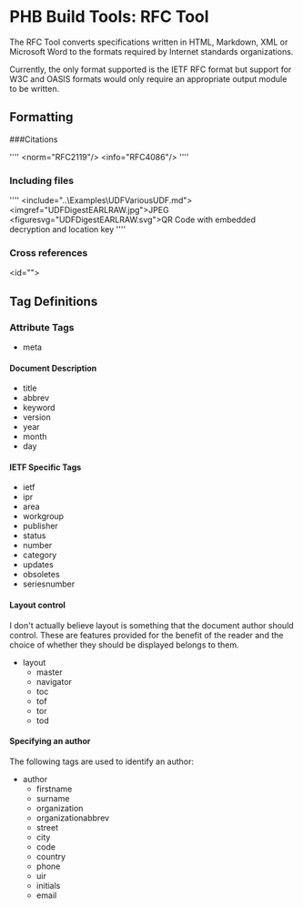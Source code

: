 ﻿# PHB Build Tools: RFC Tool

The RFC Tool converts specifications written in HTML, Markdown, XML or
Microsoft Word to the formats required by Internet standards organizations.

Currently, the only format supported is the IETF RFC format but support
for W3C and OASIS formats would only require an appropriate output
module to be written.



## Formatting

###Citations

''''
<norm="RFC2119"/>
<info="RFC4086"/>
''''

### Including files

''''
<include="..\Examples\UDFVariousUDF.md">
<imgref="UDFDigestEARLRAW.jpg">JPEG
<figuresvg="UDFDigestEARLRAW.svg">QR Code with embedded decryption and location key
''''


### Cross references

<id="">




## Tag Definitions





### Attribute Tags

* meta

#### Document Description

* title
* abbrev
* keyword
* version
* year
* month
* day
	


#### IETF Specific Tags

* ietf
* ipr
* area
* workgroup
* publisher
* status
* number
* category
* updates
* obsoletes
* seriesnumber



#### Layout control

I don't actually believe layout is something that the document author
should control. These are features provided for the benefit of the 
reader and the choice of whether they should be displayed belongs to them.

* layout 
  - master 
  - navigator 
  - toc 
  - tof 
  - tor 
  - tod  

#### Specifying an author

The following tags are used to identify an author:

* author
  * firstname
  * surname
  * organization
  * organizationabbrev
  * street
  * city
  * code
  * country
  * phone
  * uir
  * initials
  * email